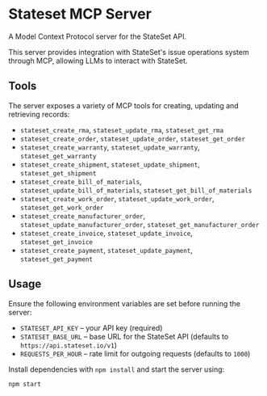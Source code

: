 # Stateset MCP Server

A Model Context Protocol server for the StateSet API.

This server provides integration with StateSet's issue operations system through MCP, allowing LLMs to interact with StateSet.

## Tools

The server exposes a variety of MCP tools for creating, updating and retrieving records:

- `stateset_create_rma`, `stateset_update_rma`, `stateset_get_rma`
- `stateset_create_order`, `stateset_update_order`, `stateset_get_order`
- `stateset_create_warranty`, `stateset_update_warranty`, `stateset_get_warranty`
- `stateset_create_shipment`, `stateset_update_shipment`, `stateset_get_shipment`
- `stateset_create_bill_of_materials`, `stateset_update_bill_of_materials`, `stateset_get_bill_of_materials`
- `stateset_create_work_order`, `stateset_update_work_order`, `stateset_get_work_order`
- `stateset_create_manufacturer_order`, `stateset_update_manufacturer_order`, `stateset_get_manufacturer_order`
- `stateset_create_invoice`, `stateset_update_invoice`, `stateset_get_invoice`
- `stateset_create_payment`, `stateset_update_payment`, `stateset_get_payment`

## Usage

Ensure the following environment variables are set before running the server:

- `STATESET_API_KEY` – your API key (required)
- `STATESET_BASE_URL` – base URL for the StateSet API (defaults to `https://api.stateset.io/v1`)
- `REQUESTS_PER_HOUR` – rate limit for outgoing requests (defaults to `1000`)

Install dependencies with `npm install` and start the server using:

```bash
npm start
```
